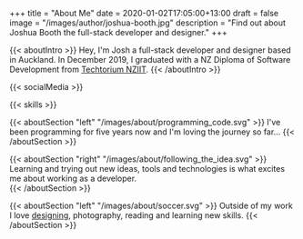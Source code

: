 +++
title = "About Me"
date = 2020-01-02T17:05:00+13:00
draft = false
image = "/images/author/joshua-booth.jpg"
description = "Find out about Joshua Booth the full-stack developer and designer."
+++

{{< aboutIntro >}}
Hey, I'm Josh a full-stack developer and designer based in Auckland.
In December 2019, I graduated with a NZ Diploma of Software Development from
<a href="https://techtorium.ac.nz" alt="Techtorium NZIIT" target="_blank" rel="noreffer noopener">Techtorium NZIIT</a>.
{{< /aboutIntro >}}

{{< socialMedia >}}

{{< skills >}}

{{< aboutSection "left" "/images/about/programming_code.svg" >}}
I've been programming for five years now and I'm loving the journey so far...
{{< /aboutSection >}}

{{< aboutSection "right" "/images/about/following_the_idea.svg" >}}
Learning and trying out new ideas, tools and technologies is what excites me
about working as a developer.  
{{< /aboutSection >}}

{{< aboutSection "left" "/images/about/soccer.svg" >}}
Outside of my work I love [designing](https://instagram.com/joshuabooth.nz),
photography, reading and learning new skills. 
{{< /aboutSection >}}
